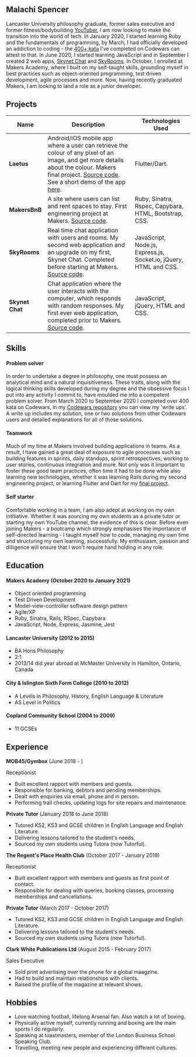 ## Malachi Spencer

Lancaster University philosophy graduate, former sales executive and former fitness/bodybuilding [YouTuber](https://www.youtube.com/hypertrophyofficial), I am now looking to make the transition into the world of tech. In January 2020, I started learning Ruby and the fundamentals of programming, by March, I had officially developed an addiction to coding - the [400+ kata](https://www.codewars.com/users/mjsspencer) I've completed on Codewars can attest to that. In June 2020, I started learning JavaScript and in September I created 2 web apps, [Skynet Chat](https://github.com/malachispencer/skynet-chat) and [SkyRooms](https://skyrooms-ms.herokuapp.com). In October, I enrolled at Makers Academy, where I built on my self-taught skills, grounding myself in best practices such as object-oriented programming, test driven development, agile processes and more. Now, having recently graduated Makers, I am looking to land a role as a junior developer.

## Projects

| Name                         | Description       | Technologies Used | 
| ---------------------------- | ----------------- | ----------------- |
| **Laetus** | Android/iOS mobile app where a user can retrieve the colour of any pixel of an image, and get more details about the colour. Makers final project. [Source code](https://github.com/AdamusBG/laetus). See a short demo of the app [here](https://www.youtube.com/watch?v=C5DurMEqJ-Q&feature=youtu.be&ab_channel=AdamG). | Flutter/Dart. |
| **MakersBnB** | A site where users can list and rent spaces to stay. First engineering project at Makers. [Source code](https://github.com/malachispencer/makers-bnb). | Ruby, Sinatra, Rspec, Capybara, HTML, Bootstrap, CSS. |
| **SkyRooms** | Real time chat application with users and rooms. My second web application and an upgrade on my first, Skynet Chat. Completed before starting at Makers. [Source code](https://github.com/malachispencer/skyrooms). | JavaScript, Node.js, Express.js, Socket.io, jQuery, HTML and CSS. |
| **Skynet Chat** | Chat application where the user interacts with the computer, which responds with random responses. My first ever web application, completed prior to Makers. [Source code](https://github.com/malachispencer/skynet-chat). | JavaScript, jQuery, HTML and CSS. |

## Skills

#### Problem solver

In order to undertake a degree in philosophy, one must possess an analytical mind and a natural inquisitiveness. These traits, along with the logical thinking skills developed during my degree and the obsessive focus I put into any activity I commit to, have moulded me into a competent problem solver. From March 2020 to September 2020 I completed over 400 kata on Codewars, in my [Codewars repository](https://github.com/malachispencer/codewars) you can view my 'write ups'. A write up includes my solution, one or two solutions from other Codewars users and detailed explanations for all of those solutions.

#### Teamwork

Much of my time at Makers involved building applications in teams. As a result, I have gained a great deal of exposure to agile processes such as building features in sprints, daily standups, sprint retrospectives, working to user stories, continuous integration and more. Not only was it important to foster these good team practices, often time it had to be done while also learning new technologies, whether it was learning Rails during my second engineering project, or learning Flutter and Dart for my [final project](https://github.com/AdamusBG/laetus).

#### Self starter

Comfortable working in a team, I am also adept at working on my own intitiative. Whether it was sourcing my own students as a private tutor or starting my own YouTube channel, the evidence of this is clear. Before even joining Makers - a bootcamp which strongly emphasises the importance of self-directed learning - I taught myself how to code, managing my own time and structuring my own learning, successfully. My enthusiasm, passion and dilligence will ensure that I won't require hand holding in any role.

####

## Education

#### Makers Academy (October 2020 to January 2021)

- Object oriented programming
- Test Driven Development
- Model-view-controller software design pattern
- Agile/XP
- Ruby, Sinatra, Rails, RSpec, Capybara
- JavaScript, Node, Express, Jasmine, Jest

#### Lancaster University (2012 to 2015)

- BA Hons Philosophy
- 2:1
- 2013/14 did year abroad at McMaster University in Hamilton, Ontario, Canada

#### City & Islington Sixth Form College (2010 to 2012)

- A Levels in Philosophy, History, English Language & Literature
- AS Level in Politics

#### Copland Community School (2004 to 2009)

- 11 GCSEs

## Experience

**MOB45/Gymbox** (June 2018 - )

Receptionist

- Built excellent rapport with members and guests.
- Responsible for banking, debtors and pending memberships.
- Dealt with enquiries via email, phone and in person.
- Performing trail checks, updating logs for site repairs and maintenance.

**Private Tutor** (January 2018 to June 2018)

- Tutored KS2, KS3 and GCSE children in English Language and English Literature.
- Delivering lessons tailored to the student's needs.
- Sourced my own students using Tutora (now Tutorful).

**The Regent's Place Health Club** (October 2017 - January 2018)

Receptionist

- Built excellent rapport with members and guests as first point of contact.
- Responsible for dealing with queries, booking classes, processing memberships and cancellations.

**Private Tutor** (March 2017 - October 2017)

- Tutored KS2, KS3 and GCSE children in English Language and English Literature.
- Delivering lessons tailored to the student's needs.
- Sourced my own students using Tutora (now Tutorful).

**Clark White Publications Ltd** (August 2015 - February 2017)

Sales Executive

- Sold print advertising over the phone for a global maagzine.
- Had to build and maintain relationships with clients.
- Raised the profile of the magazine at relevant shows.

## Hobbies

- Love watching football, lifelong Arsenal fan. Also watch a lot of boxing.
- Physically active myself, currently running and boxing are the main sports I do regularly.
- Speaking at toastmasters, member of the London Business School Speaking Club.
- Travelling, meeting new people and experiencing different cultures.
